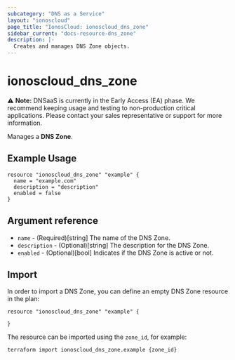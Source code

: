 ```yaml
---
subcategory: "DNS as a Service"
layout: "ionoscloud"
page_title: "IonosCloud: ionoscloud_dns_zone"
sidebar_current: "docs-resource-dns_zone"
description: |-
  Creates and manages DNS Zone objects.
---
```


# ionoscloud_dns_zone

⚠️ **Note:** DNSaaS is currently in the Early Access (EA) phase.
We recommend keeping usage and testing to non-production critical applications.
Please contact your sales representative or support for more information.

Manages a **DNS Zone**.

## Example Usage

```hcl
resource "ionoscloud_dns_zone" "example" {
  name = "example.com"
  description = "description"
  enabled = false
}
```

## Argument reference

* `name` - (Required)[string] The name of the DNS Zone.
* `description` - (Optional)[string] The description for the DNS Zone.
* `enabled` - (Optional)[bool] Indicates if the DNS Zone is active or not.

## Import

In order to import a DNS Zone, you can define an empty DNS Zone resource in the plan:

```hcl
resource "ionoscloud_dns_zone" "example" {
  
}
```

The resource can be imported using the `zone_id`, for example:

```shell
terraform import ionoscloud_dns_zone.example {zone_id}
```